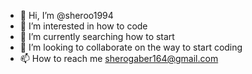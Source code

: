 - 👋 Hi, I’m @sheroo1994
- 👀 I’m interested in how to code 
- 🌱 I’m currently searching how to start
- 💞️ I’m looking to collaborate on the way to start coding 
- 📫 How to reach me sherogaber164@gmail.com

<!---
sheroo1994/sheroo1994 is a ✨ special ✨ repository because its `README.md` (this file) appears on your GitHub profile.
You can click the Preview link to take a look at your changes.
--->
